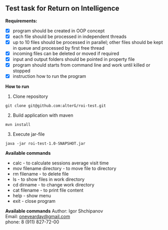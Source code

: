 ## **Test task for Return on Intelligence**   
**Requirements:**
- [X] program should be created in OOP concept
- [X] each file should be processed in independent threads
- [X] up to 10 files should be processed in parallel; other files should be kept in queue and processed by first free thread
- [X] incoming files can be deleted or moved if required
- [X] input and output folders should be pointed in property file
- [X] program should starts from command line and work until killed or stopped
- [X] instruction how to run the program

**How to run**  
1. Clone repository
```
git clone git@github.com:alterG/roi-test.git
```
2. Build application with maven
```
mvn install
```
3. Execute jar-file
```
java -jar roi-test-1.0-SNAPSHOT.jar
```

**Available commands**   
* calc - to calculate sessions average visit time
* mov filename directory - to move file to directory
* rm filename - to delete file
* ls - to show files in work directory
* cd dirname - to change work directory
* cat filename - to print file content
* help - show menu
* exit - close program

**Available commands** 
Author: Igor Shchipanov  
Email: oneyearday@gmail.com  
phone: 8 (911) 827-72-00  
